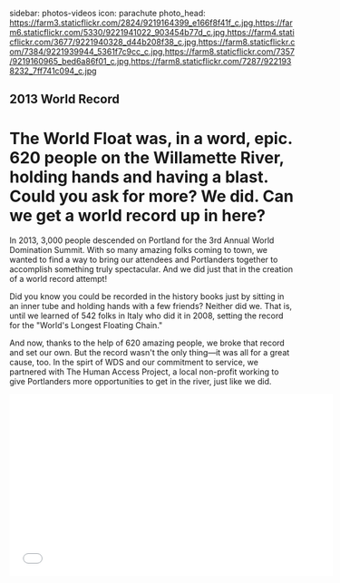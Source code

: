 sidebar: photos-videos
icon: parachute
photo_head: https://farm3.staticflickr.com/2824/9219164399_e166f8f41f_c.jpg,https://farm6.staticflickr.com/5330/9221941022_903454b77d_c.jpg,https://farm4.staticflickr.com/3677/9221940328_d44b208f38_c.jpg,https://farm8.staticflickr.com/7384/9221939944_5361f7c9cc_c.jpg,https://farm8.staticflickr.com/7357/9219160965_bed6a86f01_c.jpg,https://farm8.staticflickr.com/7287/9221938232_7ff741c094_c.jpg

## 2013 World Record

# The World Float was, in a word, epic. 620 people on the Willamette River, holding hands and having a blast. Could you ask for more? We did. Can we get a world record up in here?

<div class="zig-zags_blue"></div>

In 2013, 3,000 people descended on Portland for the 3rd Annual World Domination Summit. With so many amazing folks coming to town, we wanted to find a way to bring our attendees and Portlanders together to accomplish something truly spectacular. And we did just that in the creation of a world record attempt!

Did you know you could be recorded in the history books just by sitting in an inner tube and holding hands with a few friends? Neither did we. That is, until we learned of 542 folks in Italy who did it in 2008, setting the record for the "World's Longest Floating Chain."

And now, thanks to the help of 620 amazing people, we broke that record and set our own. But the record wasn't the only thing—it was all for a great cause, too. In the spirt of WDS and our commitment to service, we partnered with The Human Access Project, a local non-profit working to give Portlanders more opportunities to get in the river, just like we did.

<div class="line-canvas"></div>

<iframe src="//player.vimeo.com/video/69779353?byline=0&amp;portrait=0&amp;color=adbf27" width="570" height="321" frameborder="0" webkitallowfullscreen mozallowfullscreen allowfullscreen></iframe>
